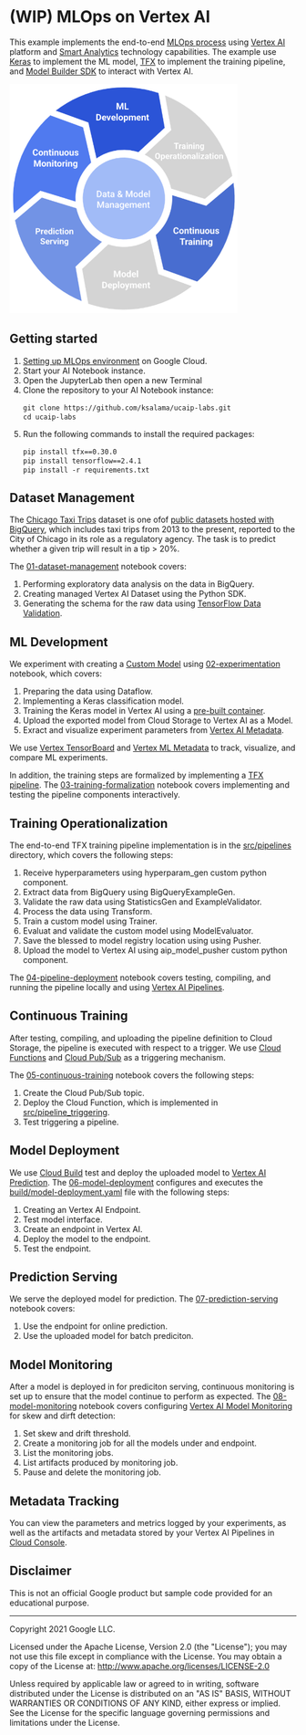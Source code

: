 # (WIP) MLOps on Vertex AI

This example implements the end-to-end [MLOps process](https://services.google.com/fh/files/misc/practitioners_guide_to_mlops_whitepaper.pdf) using [Vertex AI](https://cloud.google.com/vertex-ai) platform and [Smart Analytics](https://cloud.google.com/solutions/smart-analytics) technology capabilities. The example use [Keras](https://keras.io/) to implement the ML model, [TFX](https://www.tensorflow.org/tfx) to implement the training pipeline, and [Model Builder SDK](https://github.com/googleapis/python-aiplatform/tree/569d4cd03e888fde0171f7b0060695a14f99b072/google/cloud/aiplatform) to interact with Vertex AI.


<img src="mlops.png" alt="MLOps lifecycle" width="400"/>


## Getting started

1. [Setting up MLOps environment](provision) on Google Cloud.
2. Start your AI Notebook instance.
3. Open the JupyterLab then open a new Terminal
4. Clone the repository to your AI Notebook instance:
    ```
    git clone https://github.com/ksalama/ucaip-labs.git
    cd ucaip-labs
    ```
5. Run the following commands to install the required packages:
    ```
    pip install tfx==0.30.0
    pip install tensorflow==2.4.1
    pip install -r requirements.txt
    ```

## Dataset Management

The [Chicago Taxi Trips](https://pantheon.corp.google.com/marketplace/details/city-of-chicago-public-data/chicago-taxi-trips) dataset is one ofof [public datasets hosted with BigQuery](https://cloud.google.com/bigquery/public-data/), which includes taxi trips from 2013 to the present, reported to the City of Chicago in its role as a regulatory agency. The task is to predict whether a given trip will result in a tip > 20%.

The [01-dataset-management](01-dataset-management.ipynb) notebook covers:
1. Performing exploratory data analysis on the data in BigQuery.
2. Creating managed Vertex AI Dataset using the Python SDK.
3. Generating the schema for the raw data using [TensorFlow Data Validation](https://www.tensorflow.org/tfx/guide/tfdv).


## ML Development

We experiment with creating a [Custom Model](https://cloud.google.com/ai-platform-unified/docs/training/create-model-custom-training) using [02-experimentation](02-experimentation.ipynb) notebook, which covers:
1. Preparing the data using Dataflow.
2. Implementing a Keras classification model.
3. Training the Keras model in Vertex AI using a [pre-built container](https://cloud.google.com/ai-platform-unified/docs/training/pre-built-containers).
4. Upload the exported model from Cloud Storage to Vertex AI as a Model.
5. Exract and visualize experiment parameters from [Vertex AI Metadata](https://cloud.google.com/vertex-ai/docs/ml-metadata/introduction).

We use [Vertex TensorBoard](https://cloud.google.com/vertex-ai/docs/experiments/tensorboard-overview) 
and [Vertex ML Metadata](https://cloud.google.com/vertex-ai/docs/ml-metadata/introduction) to  track, visualize, and compare ML experiments.

In addition, the training steps are formalized by implementing a [TFX pipeline](https://www.tensorflow.org/tfx).
The [03-training-formalization](02-tfx-interactive.ipynb) notebook covers implementing and testing the pipeline components interactively.

## Training Operationalization

The end-to-end TFX training pipeline implementation is in the [src/pipelines](src/tfx_pipelines) directory, which covers the following steps:
1. Receive hyperparameters using hyperparam_gen custom python component.
2. Extract data from BigQuery using BigQueryExampleGen.
3. Validate the raw data using StatisticsGen and ExampleValidator.
4. Process the data using Transform.
5. Train a custom model using Trainer.
6. Evaluat and validate the custom model using ModelEvaluator.
7. Save the blessed to model registry location using using Pusher.
8. Upload the model to Vertex AI using aip_model_pusher custom python component.

The [04-pipeline-deployment](04-pipeline-deployment.ipynb) notebook covers testing, compiling, and running the pipeline locally and using [Vertex AI Pipelines](https://cloud.google.com/vertex-ai/docs/pipelines/introduction?hl=nn).

## Continuous Training

After testing, compiling, and uploading the pipeline definition to Cloud Storage, the pipeline is executed with respect to a trigger. 
We use [Cloud Functions](https://cloud.google.com/functions) and [Cloud Pub/Sub](https://cloud.google.com/pubsub) as a triggering mechanism. 

The [05-continuous-training](05-continuous-training.ipynb) notebook covers the following steps:
1. Create the Cloud Pub/Sub topic.
2. Deploy the Cloud Function, which is implemented in [src/pipeline_triggering](src/pipeline_triggering).
3. Test triggering a pipeline.


## Model Deployment

We use [Cloud Build](https://cloud.google.com/build) test and deploy the uploaded model to [Vertex AI Prediction](https://cloud.google.com/vertex-ai/docs/predictions/getting-predictions?hl=nn).
The [06-model-deployment](06-model-deployment.ipynb) configures and executes the [build/model-deployment.yaml](build/model-deployment.yaml)
file with the following steps:
1. Creating an Vertex AI Endpoint.
2. Test model interface.
3. Create an endpoint in Vertex AI.
4. Deploy the model to the endpoint.
5. Test the endpoint.

## Prediction Serving

We serve the deployed model for prediction. 
The [07-prediction-serving](07-prediction-serving.ipynb) notebook covers:

1. Use the endpoint for online prediction.
2. Use the uploaded model for batch prediciton.

## Model Monitoring

After a model is deployed in for prediciton serving, continuous monitoring is set up to ensure that the model continue to perform as expected.
The [08-model-monitoring](08-model-monitoring.ipynb) notebook covers configuring [Vertex AI Model Monitoring](https://cloud.google.com/vertex-ai/docs/model-monitoring/overview?hl=nn) for skew and dirft detection:
1. Set skew and drift threshold.
2. Create a monitoring job for all the models under and endpoint.
3. List the monitoring jobs.
4. List artifacts produced by monitoring job.
5. Pause and delete the monitoring job.


## Metadata Tracking

You can view the parameters and metrics logged by your experiments, as well as the artifacts and metadata stored by 
your Vertex AI Pipelines in [Cloud Console](https://console.cloud.google.com/vertex-ai/metadata).

## Disclaimer

This is not an official Google product but sample code provided for an educational purpose.

---

Copyright 2021 Google LLC.

Licensed under the Apache License, Version 2.0 (the "License");
you may not use this file except in compliance with the License.
You may obtain a copy of the License at: http://www.apache.org/licenses/LICENSE-2.0

Unless required by applicable law or agreed to in writing, software
distributed under the License is distributed on an "AS IS" BASIS,
WITHOUT WARRANTIES OR CONDITIONS OF ANY KIND, either express or implied.
See the License for the specific language governing permissions and
limitations under the License.






